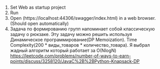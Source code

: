 1. Set Web as startup project
2. Run
3. Open (https://localhost:44306/swagger/index.html) in a web browser. (Should open automatically)
4. Задача по формированию групп напоминает собой классическую задачу о рюкзаке. Эту задачу можно решить используя Динамическое программирование(DP Memoization). Time Complexity(200 * виды_товаров * количество_товара). Я выбрал жадный алгоритм который работает за O(NlogN)
https://leetcode.com/problems/number-of-ways-to-earn-points/discuss/3258120/JavaC%2B%2BPython-Knapsack-DP
